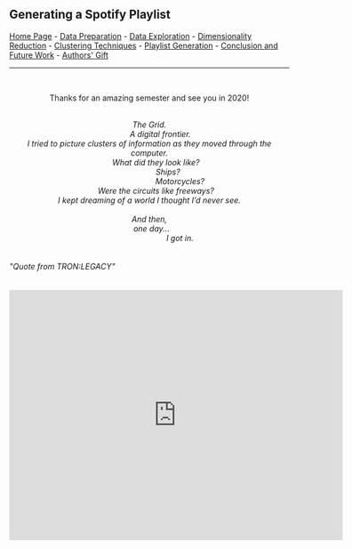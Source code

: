 ## Generating a Spotify Playlist

<a href="https://wfseaton.github.io/TheDigitalFrontier/">Home Page</a> -
<a href="https://wfseaton.github.io/TheDigitalFrontier/data_preparation">Data Preparation</a> -
<a href="https://wfseaton.github.io/TheDigitalFrontier/data_exploration">Data Exploration</a> -
<a href="https://wfseaton.github.io/TheDigitalFrontier/dimensionality_reduction">Dimensionality Reduction</a> -
<a href="https://wfseaton.github.io/TheDigitalFrontier/clustering_techniques">Clustering Techniques</a> -
<a href="https://wfseaton.github.io/TheDigitalFrontier/playlist_generation">Playlist Generation</a> -
<a href="https://wfseaton.github.io/TheDigitalFrontier/conclusion">Conclusion and Future Work</a> -
<a href="https://wfseaton.github.io/TheDigitalFrontier/authors_gift">Authors' Gift</a>

--------------------------------------------------------------------------------
<br>
<p><center>
Thanks for an amazing semester and see you in 2020!
</center></p>
<br>
<i><center>
The Grid.<br>
&nbsp;&nbsp;&nbsp;&nbsp;&nbsp;&nbsp;&nbsp;&nbsp;&nbsp;&nbsp;A digital frontier.<br>
I tried to picture clusters of information as they moved through the computer.<br>
&nbsp;&nbsp;&nbsp;&nbsp;&nbsp;&nbsp;What did they look like?<br>
&nbsp;&nbsp;&nbsp;&nbsp;&nbsp;&nbsp;&nbsp;&nbsp;&nbsp;&nbsp;&nbsp;&nbsp;&nbsp;&nbsp;&nbsp;&nbsp;&nbsp;Ships?<br>
&nbsp;&nbsp;&nbsp;&nbsp;&nbsp;&nbsp;&nbsp;&nbsp;&nbsp;&nbsp;&nbsp;&nbsp;&nbsp;&nbsp;&nbsp;&nbsp;&nbsp;&nbsp;&nbsp;&nbsp;&nbsp;&nbsp;&nbsp;&nbsp;&nbsp;&nbsp;&nbsp;&nbsp;Motorcycles?<br>
&nbsp;&nbsp;&nbsp;&nbsp;&nbsp;&nbsp;Were the circuits like freeways?<br>
I kept dreaming of a world I thought I’d never see.<br>
<br>
And then,<br>
&nbsp;&nbsp;one day...<br>
&nbsp;&nbsp;&nbsp;&nbsp;&nbsp;&nbsp;&nbsp;&nbsp;&nbsp;&nbsp;&nbsp;&nbsp;&nbsp;&nbsp;&nbsp;&nbsp;&nbsp;&nbsp;&nbsp;&nbsp;&nbsp;&nbsp;&nbsp;&nbsp;&nbsp;&nbsp;&nbsp;&nbsp;I got in.
</center></i>
<br>
<br>
<i>"Quote from TRON:LEGACY"</i>
<br>
<br>
<br>

<center>
<iframe src="https://open.spotify.com/embed/playlist/2qSkWHKcmRCeeUquWVhhBH" width="600" height="450" frameborder="0" allowtransparency="true" allow="encrypted-media"></iframe>
</center>
